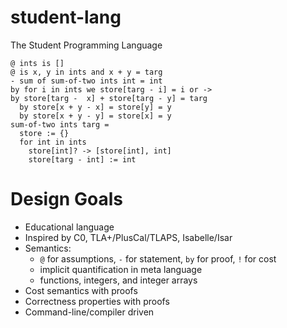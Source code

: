 # student-lang

The Student Programming Language

```
@ ints is []
@ is x, y in ints and x + y = targ
- sum of sum-of-two ints int = int
by for i in ints we store[targ - i] = i or -> 
by store[targ -  x] + store[targ - y] = targ
  by store[x + y - x] = store[y] = y
  by store[x + y - y] = store[x] = y 
sum-of-two ints targ =
  store := {}
  for int in ints
    store[int]? -> [store[int], int]
    store[targ - int] := int
```

# Design Goals

- Educational language
- Inspired by C0, TLA+/PlusCal/TLAPS, Isabelle/Isar
- Semantics:
  - `@` for assumptions, `-` for statement, `by` for proof, `!` for cost
  - implicit quantification in meta language
  - functions, integers, and integer arrays
- Cost semantics with proofs
- Correctness properties with proofs
- Command-line/compiler driven
